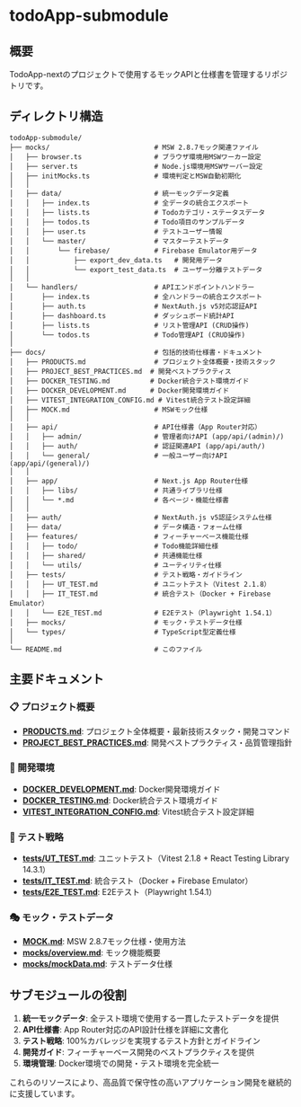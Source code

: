 # todoApp-submodule

## 概要

TodoApp-nextのプロジェクトで使用するモックAPIと仕様書を管理するリポジトリです。

## ディレクトリ構造

```
todoApp-submodule/
├── mocks/                          # MSW 2.8.7モック関連ファイル
│   ├── browser.ts                  # ブラウザ環境用MSWワーカー設定
│   ├── server.ts                   # Node.js環境用MSWサーバー設定
│   ├── initMocks.ts                # 環境判定とMSW自動初期化
│   │
│   ├── data/                       # 統一モックデータ定義
│   │   ├── index.ts                # 全データの統合エクスポート
│   │   ├── lists.ts                # Todoカテゴリ・ステータスデータ
│   │   ├── todos.ts                # Todo項目のサンプルデータ
│   │   ├── user.ts                 # テストユーザー情報
│   │   └── master/                 # マスターテストデータ
│   │       └── firebase/           # Firebase Emulator用データ
│   │           ├── export_dev_data.ts   # 開発用データ
│   │           └── export_test_data.ts  # ユーザー分離テストデータ
│   │
│   └── handlers/                   # APIエンドポイントハンドラー
│       ├── index.ts                # 全ハンドラーの統合エクスポート
│       ├── auth.ts                 # NextAuth.js v5対応認証API
│       ├── dashboard.ts            # ダッシュボード統計API
│       ├── lists.ts                # リスト管理API (CRUD操作)
│       └── todos.ts                # Todo管理API (CRUD操作)
│
├── docs/                           # 包括的技術仕様書・ドキュメント
│   ├── PRODUCTS.md                 # プロジェクト全体概要・技術スタック
│   ├── PROJECT_BEST_PRACTICES.md  # 開発ベストプラクティス
│   ├── DOCKER_TESTING.md          # Docker統合テスト環境ガイド
│   ├── DOCKER_DEVELOPMENT.md      # Docker開発環境ガイド
│   ├── VITEST_INTEGRATION_CONFIG.md # Vitest統合テスト設定詳細
│   ├── MOCK.md                     # MSWモック仕様
│   │
│   ├── api/                        # API仕様書（App Router対応）
│   │   ├── admin/                  # 管理者向けAPI (app/api/(admin)/)
│   │   ├── auth/                   # 認証関連API (app/api/auth/)
│   │   └── general/                # 一般ユーザー向けAPI (app/api/(general)/)
│   │
│   ├── app/                        # Next.js App Router仕様
│   │   ├── libs/                   # 共通ライブラリ仕様
│   │   └── *.md                    # 各ページ・機能仕様書
│   │
│   ├── auth/                       # NextAuth.js v5認証システム仕様
│   ├── data/                       # データ構造・フォーム仕様
│   ├── features/                   # フィーチャーベース機能仕様
│   │   ├── todo/                   # Todo機能詳細仕様
│   │   ├── shared/                 # 共通機能仕様
│   │   └── utils/                  # ユーティリティ仕様
│   ├── tests/                      # テスト戦略・ガイドライン
│   │   ├── UT_TEST.md              # ユニットテスト（Vitest 2.1.8）
│   │   ├── IT_TEST.md              # 統合テスト（Docker + Firebase Emulator）
│   │   └── E2E_TEST.md             # E2Eテスト（Playwright 1.54.1）
│   ├── mocks/                      # モック・テストデータ仕様
│   └── types/                      # TypeScript型定義仕様
│
└── README.md                       # このファイル
```

## 主要ドキュメント

### 📋 プロジェクト概要

- **[PRODUCTS.md](docs/PRODUCTS.md)**: プロジェクト全体概要・最新技術スタック・開発コマンド
- **[PROJECT_BEST_PRACTICES.md](docs/PROJECT_BEST_PRACTICES.md)**: 開発ベストプラクティス・品質管理指針

### 🔧 開発環境

- **[DOCKER_DEVELOPMENT.md](docs/DOCKER_DEVELOPMENT.md)**: Docker開発環境ガイド
- **[DOCKER_TESTING.md](docs/DOCKER_TESTING.md)**: Docker統合テスト環境ガイド
- **[VITEST_INTEGRATION_CONFIG.md](docs/VITEST_INTEGRATION_CONFIG.md)**: Vitest統合テスト設定詳細

### 🧪 テスト戦略

- **[tests/UT_TEST.md](docs/tests/UT_TEST.md)**: ユニットテスト（Vitest 2.1.8 + React Testing Library 14.3.1）
- **[tests/IT_TEST.md](docs/tests/IT_TEST.md)**: 統合テスト（Docker + Firebase Emulator）
- **[tests/E2E_TEST.md](docs/tests/E2E_TEST.md)**: E2Eテスト（Playwright 1.54.1）

### 🎭 モック・テストデータ

- **[MOCK.md](docs/MOCK.md)**: MSW 2.8.7モック仕様・使用方法
- **[mocks/overview.md](docs/mocks/overview.md)**: モック機能概要
- **[mocks/mockData.md](docs/mocks/mockData.md)**: テストデータ仕様

## サブモジュールの役割

1. **統一モックデータ**: 全テスト環境で使用する一貫したテストデータを提供
2. **API仕様書**: App Router対応のAPI設計仕様を詳細に文書化
3. **テスト戦略**: 100%カバレッジを実現するテスト方針とガイドライン
4. **開発ガイド**: フィーチャーベース開発のベストプラクティスを提供
5. **環境管理**: Docker環境での開発・テスト環境を完全統一

これらのリソースにより、高品質で保守性の高いアプリケーション開発を継続的に支援しています。
